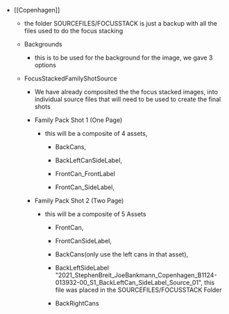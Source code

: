 - [[Copenhagen]]
	 - the folder SOURCEFILES/FOCUSSTACK  is just a backup with all the files used to do the focus stacking 

	 - Backgrounds 
		 - this is to be used for the background for the image, we gave 3 options 

	 - FocusStackedFamilyShotSource
		 - We have already composited the the focus stacked images, into individual source files that will need to be used to create the final shots  

		 - Family Pack Shot 1 (One Page)
			 - this will be a composite of 4 assets, 
				 - BackCans, 

				 - BackLeftCanSideLabel, 

				 - FrontCan_FrontLabel 

				 - FrontCan_SideLabel,

		 - Family Pack Shot 2 (Two Page)
			 - this will be a composite of 5  Assets 
				 - FrontCan,

				 - FrontCanSideLabel, 

				 - BackCans(only use the left cans in that asset),

				 - BackLeftSideLabel 
 "2021_StephenBreit_JoeBankmann_Copenhagen_B1124-013932-00_S1_BackLeftCan_SideLabel_Source_01", this file was placed in the SOURCEFILES/FOCUSSTACK Folder

				 - BackRightCans
